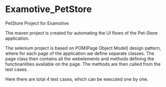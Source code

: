 # Examotive_PetStore
PetStore Project for Examotive

The maven project is created for automating the UI flows of the Pet-Store application.

The selenium project is based on POM(Page Object Model) design pattern, where for each page of the application we define separate classes. The page class then contains all the webelements and methods defining the functioanlities available on the page. The methods are then called from the test cases.

Here there are total 4 test cases, which can be executed one by one.
